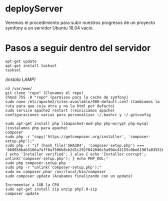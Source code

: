 # deployServer
Veremos el procedimiento para subir nuestros progresos de un proyecto symfony a un servidor Ubuntu 16.04 vacío.

# Pasos a seguir dentro del servidor

```
apt-get update
apt-get install tasksel
tasksel
```
*(instala LAMP)*
```
cd /var/www/
git clone "repo" (Clonamos el repo)
chmod 755 -R "repo" (permisos para la cache de symfony)
sudo nano /etc/apache2/sites-available/000-default.conf (Cambiamos la ruta para que coja otra y no la html por defecto)
sudo service apache2 restart (reiniciamos apache)
configuraciones varias para personalizar ~/.bashrc y ~/.gitconfig

sudo apt-get install php libapache2-mod-php php-mcrypt php-mysql (instalamos php para apache)
composer
sudo php -r "copy('https://getcomposer.org/installer', 'composer-setup.php');"
sudo php -r "if (hash_file('SHA384', 'composer-setup.php') === '669656bab3166a7aff8a7506b8cb2d1c292f042046c5a994c43155c0be6190fa0355160742ab2e1c88d40d5be660b410') { echo 'Installer verified'; } else { echo 'Installer corrupt'; unlink('composer-setup.php'); } echo PHP_EOL;"
sudo php composer-setup.php
sudo php -r "unlink('composer-setup.php');"
sudo mv composer.phar /usr/local/bin/composer
sudo composer update (Acabamos finalizando con un update)

Incrementar a 1GB la CPU
sudo apt-get install zip unzip php7.0-zip
composer update
```
